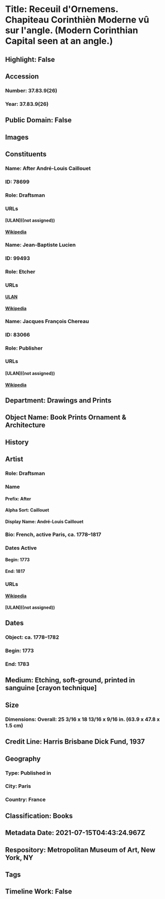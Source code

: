 # Title: Receuil d'Ornemens. Chapiteau Corinthièn Moderne vû sur l'angle. (Modern Corinthian Capital seen at an angle.)
## Highlight: False
## Accession
### Number: 37.83.9(26)
### Year: 37.83.9(26)
## Public Domain: False
## Images
## Constituents
### Name: After André-Louis Caillouet
### ID: 78699
### Role: Draftsman
### URLs
#### [ULAN]((not assigned))
#### [Wikipedia](https://www.wikidata.org/wiki/Q18710311)
### Name: Jean-Baptiste Lucien
### ID: 99493
### Role: Etcher
### URLs
#### [ULAN](http://vocab.getty.edu/page/ulan/500050135)
#### [Wikipedia](https://www.wikidata.org/wiki/Q94007216)
### Name: Jacques François Chereau
### ID: 83066
### Role: Publisher
### URLs
#### [ULAN]((not assigned))
#### [Wikipedia](https://www.wikidata.org/wiki/Q50224708)
## Department: Drawings and Prints
## Object Name: Book Prints Ornament & Architecture
## History
## Artist
### Role: Draftsman
### Name
#### Prefix: After
#### Alpha Sort: Caillouet
#### Display Name: André-Louis Caillouet
### Bio: French, active Paris, ca. 1778–1817
### Dates Active
#### Begin: 1773
#### End: 1817
### URLs
#### [Wikipedia](https://www.wikidata.org/wiki/Q18710311)
#### [ULAN]((not assigned))
## Dates
### Object: ca. 1778–1782
### Begin: 1773
### End: 1783
## Medium: Etching, soft-ground, printed in sanguine [crayon technique]
## Size
### Dimensions: Overall: 25 3/16 x 18 13/16 x 9/16 in. (63.9 x 47.8 x 1.5 cm)
## Credit Line: Harris Brisbane Dick Fund, 1937
## Geography
### Type: Published in
### City: Paris
### Country: France
## Classification: Books
## Metadata Date: 2021-07-15T04:43:24.967Z
## Respository: Metropolitan Museum of Art, New York, NY
## Tags
## Timeline Work: False
